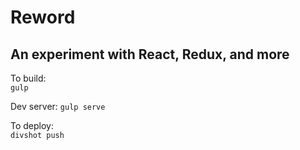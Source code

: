 # Reword
## An experiment with React, Redux, and more

To build:  
`gulp`

Dev server:
`gulp serve`

To deploy:  
`divshot push`
